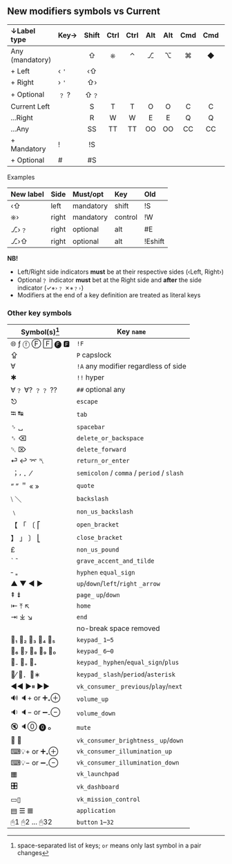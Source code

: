 ## New modifiers symbols vs Current
  |↓Label type    	| Key→	|Shift	|Ctrl	|Ctrl	|Alt 	|Alt 	|Cmd 	|Cmd 	|Cmd 	|
  |:--------------	| :-  	|  :-:	| :-:	| :-:	| :-:	| :-:	| :-:	| :-:	| :-:	|
  |Any (mandatory)	|     	| ⇧   	|  ⎈ 	| ⌃  	|  ⎇ 	| ⌥  	| ⌘  	| ◆  	| ❖  	|
  |+ Left         	|‹ `'`	| ‹⇧  	|    	|    	|    	|    	|    	|    	|    	|
  |+ Right        	|› `'`	| ⇧›  	|    	|    	|    	|    	|    	|    	|    	|
  |+ Optional     	|﹖ ?  	|   ⇧﹖	|    	|    	|    	|    	|    	|    	|    	|
  |Current Left   	|     	| S   	|  T 	| T  	|  O 	| O  	|  C 	| C  	| C  	|
  |...Right       	|     	| R   	|  W 	| W  	|  E 	| E  	|  Q 	| Q  	| Q  	|
  |...Any         	|     	| SS  	|  TT	| TT 	|  OO	| OO 	|  CC	| CC 	| CC 	|
  |+ Mandatory    	|!    	| !S  	|    	|    	|    	|    	|    	|    	|    	|
  |+ Optional     	|#    	| #S  	|    	|    	|    	|    	|    	|    	|    	|

Examples

  |New label      	| Side 	| Must/opt 	| Key    	|Old     	|
  |:--------------	| :-   	|  :-      	| :-     	| :-     	|
  |‹⇧             	| left 	| mandatory	| shift  	| !S     	|
  |⎈›             	| right	| mandatory	| control	| !W     	|
  |⎇›﹖            	| right	| optional 	| alt    	| #E     	|
  |⎇›⇧            	| right	| optional 	| alt    	| !Eshift	|

__NB!__

  - Left/Right side indicators __must__ be at their respective sides (‹Left, Right›)
  - Optional﹖ indicator __must__ bet at the Right side and __after__ the side indicator (✓`⎈›﹖` ✗`⎈﹖›`)
  - Modifiers at the end of a key definition are treated as literal keys

### Other key symbols

  |Symbol(s)[^1] 	|Key `name`                                	|
  |---------     	|--------                                  	|
  |🌐 ƒ ⓕ Ⓕ 🄵 🅕 🅵 	|`!F`                                      	|
  |⇪             	|`P`  capslock                             	|
  |∀             	|`!A` any modifier regardless of side      	|
  |✱             	|`!!` hyper                                	|
  |∀﹖ ∀? ﹖﹖ ??   	|`##` optional any                         	|
  |⎋             	|`escape`                                  	|
  |⭾ ↹           	|`tab`                                     	|
  |␠ ␣           	|`spacebar`                                	|
  |␈ ⌫           	|`delete_or_backspace`                     	|
  |␡ ⌦           	|`delete_forward`                          	|
  |⏎ ↩ ⌤ ␤       	|`return_or_enter`                         	|
  |︔ ⸴ ．⁄        	|`semicolon` / `comma` / `period` / `slash`	|
  |“ ” ＂ « »     	|`quote`                                   	|
  |⧵ ＼           	|`backslash`                               	|
  |﹨             	|`non_us_backslash`                        	|
  |【 「 〔 ⎡       	|`open_bracket`                            	|
  |】 」 〕 ⎣       	|`close_bracket`                           	|
  |£             	|`non_us_pound`                            	|
  |ˋ ˜           	|`grave_accent_and_tilde`                  	|
  |‐ ₌           	|`hyphen` `equal_sign`                     	|
  |▲ ▼ ◀ ▶       	|`up`/`down`/`left`/`right` `_arrow`
  |⇞ ⇟           	|`page_` `up`/`down`                    	|
  |⇤ ⤒ ↖         	|`home`                                 	|
  |⇥ ⤓ ↘         	|`end`                                  	|
  | ` `          	|no-break space removed                 	|
  |🔢₁ 🔢₂ 🔢₃ 🔢₄ 🔢₅	|`keypad_` `1`–`5`                      	|
  |🔢₆ 🔢₇ 🔢₈ 🔢₉ 🔢₀	|`keypad_` `6`–`0`                      	|
  |🔢₋ 🔢₌ 🔢₊      	|`keypad_` `hyphen`/`equal_sign`/`plus` 	|
  |🔢⁄ 🔢．🔢∗       	|`keypad_` `slash`/`period`/`asterisk`  	|
  |◀◀ ▶⏸ ▶▶      	|`vk_consumer_` `previous`/`play`/`next`	|
  |🔊 🔈+ or ➕₊⊕   	|`volume_up`                            	|
  |🔉 🔈− or ➖₋⊖   	|`volume_down`                          	|
  |🔇 🔈⓪ ⓿ ₀      	|`mute`                                 	|
  |🔆 🔅           	|`vk_consumer_brightness_` `up`/`down`  	|
  |⌨💡+ or ➕₊⊕    	|`vk_consumer_illumination_up`          	|
  |⌨💡− or ➖₋⊖    	|`vk_consumer_illumination_down`        	|
  |▦             	|`vk_launchpad`                         	|
  |🎛             	|`vk_dashboard`                         	|
  |▭▯            	|`vk_mission_control`                   	|
  |▤ ☰ 𝌆         	|`application`                          	|
  |🖰1 🖰2 ... 🖰32 	|`button` `1`–`32`                      	|

[^1]: space-separated list of keys; `or` means only last symbol in a pair changes

